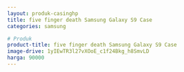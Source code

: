 ```yaml
---
layout: produk-casinghp
title: five finger death Samsung Galaxy S9 Case
categories: samsung

# Produk
product-title: five finger death Samsung Galaxy S9 Case
image-drive: 1yIEwTR3l27vXOoE_c1f24Bkg_h8SmvLD
harga: 90000
---
```

